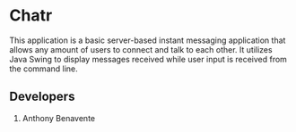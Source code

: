 Chatr
===

This application is a basic server-based instant messaging application that
allows any amount of users to connect and talk to each other. It utilizes
Java Swing to display messages received while user input is received from
the command line.

## Developers
  1. Anthony Benavente
